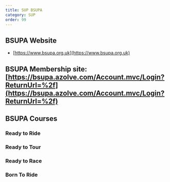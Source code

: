 ```yaml
---
title: SUP BSUPA
category: SUP
order: 99
---
```


## BSUPA Website
- [https://www.bsupa.org.uk](https://www.bsupa.org.uk)

## BSUPA Membership site: [https://bsupa.azolve.com/Account.mvc/Login?ReturnUrl=%2f](https://bsupa.azolve.com/Account.mvc/Login?ReturnUrl=%2f)

## BSUPA Courses

### Ready to Ride

### Ready to Tour

### Ready to Race

### Born To Ride
